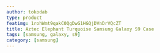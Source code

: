 ```yaml
---
author: tokodab
type: product
featimg: 1rohWmt9qakC0QgDwG1HGQjDVnDrVQcZT
title: Aztec Elephant Turquoise Samsung Galaxy S9 Case
tags: [samsung, galaxy, s9]
category: [samsung]
---
```

